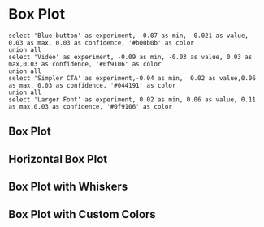 # Box Plot

```box
select 'Blue button' as experiment, -0.07 as min, -0.021 as value, 0.03 as max, 0.03 as confidence, '#b00b0b' as color
union all
select 'Video' as experiment, -0.09 as min, -0.03 as value, 0.03 as max,0.03 as confidence, '#0f9106' as color
union all
select 'Simpler CTA' as experiment,-0.04 as min,  0.02 as value,0.06 as max, 0.03 as confidence, '#044191' as color
union all
select 'Larger Font' as experiment, 0.02 as min, 0.06 as value, 0.11 as max,0.03 as confidence, '#0f9106' as color
```

## Box Plot
<BoxPlot 
    data={box}
    name=experiment
    midpoint=value
    confidenceInterval=confidence
    yFmt='+0.0%;-0.0%;0'
/>

## Horizontal Box Plot

<BoxPlot 
    data={box}
    name=experiment
    midpoint=value
    confidenceInterval=confidence
    swapXY=true
    yFmt='+0.0%;-0.0%;0'
/>

## Box Plot with Whiskers

<BoxPlot 
    data={box}
    name=experiment
    midpoint=value
    min=min
    max=max
    confidenceInterval=confidence
    yFmt='+0.0%;-0.0%;0'
/>

## Box Plot with Custom Colors

<BoxPlot 
    data={box}
    name=experiment
    midpoint=value
    min=min
    max=max
    color=color
    confidenceInterval=confidence
    swapXY=true
    yFmt='+0.0%;-0.0%;0'
/>

